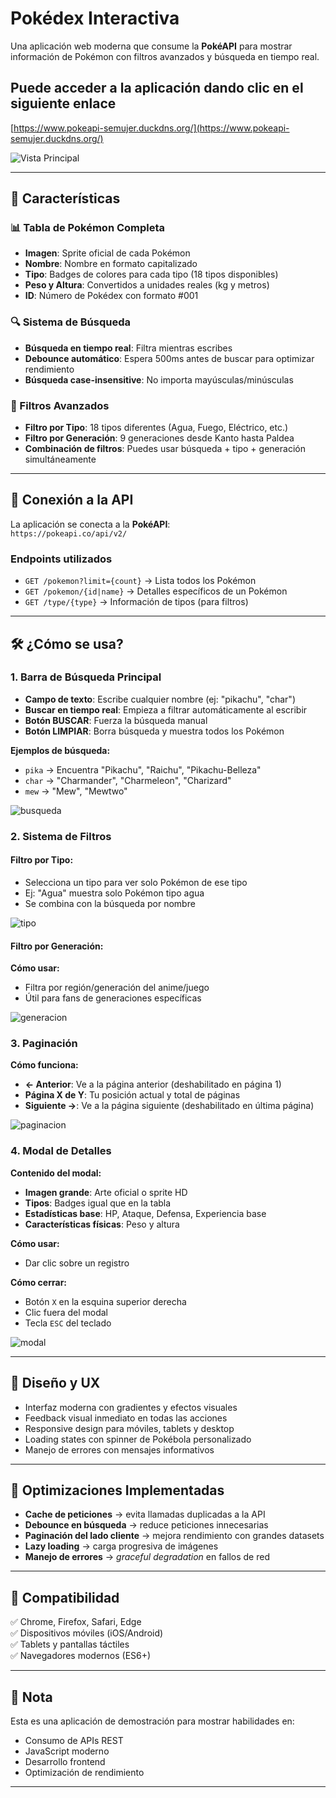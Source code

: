 # Pokédex Interactiva
Una aplicación web moderna que consume la **PokéAPI** para mostrar información de Pokémon con filtros avanzados y búsqueda en tiempo real.

## Puede acceder a la aplicación dando clic en el siguiente enlace

[https://www.pokeapi-semujer.duckdns.org/](https://www.pokeapi-semujer.duckdns.org/)

![Vista Principal](Img/Inicio.png)

---

## 🚀 Características

### 📊 Tabla de Pokémon Completa
- **Imagen**: Sprite oficial de cada Pokémon
- **Nombre**: Nombre en formato capitalizado
- **Tipo**: Badges de colores para cada tipo (18 tipos disponibles)
- **Peso y Altura**: Convertidos a unidades reales (kg y metros)
- **ID**: Número de Pokédex con formato #001

### 🔍 Sistema de Búsqueda
- **Búsqueda en tiempo real**: Filtra mientras escribes
- **Debounce automático**: Espera 500ms antes de buscar para optimizar rendimiento
- **Búsqueda case-insensitive**: No importa mayúsculas/minúsculas

### 🎯 Filtros Avanzados
- **Filtro por Tipo**: 18 tipos diferentes (Agua, Fuego, Eléctrico, etc.)
- **Filtro por Generación**: 9 generaciones desde Kanto hasta Paldea
- **Combinación de filtros**: Puedes usar búsqueda + tipo + generación simultáneamente

---

## 🔌 Conexión a la API

La aplicación se conecta a la **PokéAPI**:  
`https://pokeapi.co/api/v2/`

### Endpoints utilizados
- `GET /pokemon?limit={count}` → Lista todos los Pokémon  
- `GET /pokemon/{id|name}` → Detalles específicos de un Pokémon  
- `GET /type/{type}` → Información de tipos (para filtros)  

---

## 🛠️ ¿Cómo se usa?

### 1. Barra de Búsqueda Principal

- **Campo de texto**: Escribe cualquier nombre (ej: "pikachu", "char")
- **Buscar en tiempo real**: Empieza a filtrar automáticamente al escribir
- **Botón BUSCAR**: Fuerza la búsqueda manual
- **Botón LIMPIAR**: Borra búsqueda y muestra todos los Pokémon

**Ejemplos de búsqueda:**
- `pika` → Encuentra "Pikachu", "Raichu", "Pikachu-Belleza"
- `char` → "Charmander", "Charmeleon", "Charizard"
- `mew` → "Mew", "Mewtwo"

![busqueda](Img/mew.png)

### 2. Sistema de Filtros

#### Filtro por Tipo:

- Selecciona un tipo para ver solo Pokémon de ese tipo
- Ej: "Agua" muestra solo Pokémon tipo agua
- Se combina con la búsqueda por nombre

![tipo](Img/grass.png)

#### Filtro por Generación:

**Cómo usar:**
- Filtra por región/generación del anime/juego
- Útil para fans de generaciones específicas

![generacion](Img/generacion.png)

### 3. Paginación

**Cómo funciona:**
- **← Anterior**: Ve a la página anterior (deshabilitado en página 1)
- **Página X de Y**: Tu posición actual y total de páginas
- **Siguiente →**: Ve a la página siguiente (deshabilitado en última página)


![paginacion](Img/paginacion.png)

### 4. Modal de Detalles

**Contenido del modal:**
- **Imagen grande**: Arte oficial o sprite HD
- **Tipos**: Badges igual que en la tabla
- **Estadísticas base**: HP, Ataque, Defensa, Experiencia base
- **Características físicas**: Peso y altura

**Cómo usar:**
- Dar clic sobre un registro

**Cómo cerrar:**
- Botón `X` en la esquina superior derecha
- Clic fuera del modal
- Tecla `ESC` del teclado

![modal](Img/modal.png)


---

## 🎨 Diseño y UX

- Interfaz moderna con gradientes y efectos visuales  
- Feedback visual inmediato en todas las acciones  
- Responsive design para móviles, tablets y desktop  
- Loading states con spinner de Pokébola personalizado  
- Manejo de errores con mensajes informativos  

---

## 🔧 Optimizaciones Implementadas

- **Cache de peticiones** → evita llamadas duplicadas a la API  
- **Debounce en búsqueda** → reduce peticiones innecesarias  
- **Paginación del lado cliente** → mejora rendimiento con grandes datasets  
- **Lazy loading** → carga progresiva de imágenes  
- **Manejo de errores** → *graceful degradation* en fallos de red  

---

## 📱 Compatibilidad

✅ Chrome, Firefox, Safari, Edge  
✅ Dispositivos móviles (iOS/Android)  
✅ Tablets y pantallas táctiles  
✅ Navegadores modernos (ES6+)  

---

## 📌 Nota

Esta es una aplicación de demostración para mostrar habilidades en:  

- Consumo de APIs REST  
- JavaScript moderno  
- Desarrollo frontend  
- Optimización de rendimiento  

---